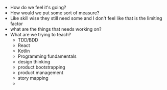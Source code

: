 - How do we feel it's going?
- How would we put some sort of measure?
- Like skill wise they still need some and I don't feel like that is the limiting factor
- what are the things that needs working on?
- What are we trying to teach?
	- TDD/BDD
	- React
	- Kotlin
	- Programming fundamentals
	- design thinking
	- product bootstrapping
	- product management
	- story mapping
	-